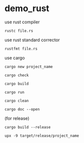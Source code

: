 # demo_rust

use rust compiler
```shell
rustc file.rs
```

use rust standard corrector
```shell
rustfmt file.rs
```

use cargo
```shell
cargo new project_name
```
```shell
cargo check
```
```shell
cargo build
```
```shell
cargo run
```
```shell
cargo clean
```
```shell
cargo doc --open
```
(for release)
```shell
cargo build --release
```
```shell
upx -9 target/release/project_name
```
